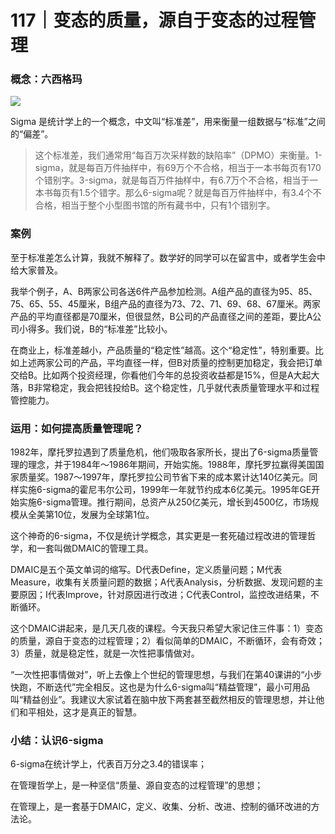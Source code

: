 # 117｜变态的质量，源自于变态的过程管理

### 概念：六西格玛

![](../img/fd7277e96e23907c0c540c2a3097bd1c.jpg)

Sigma 是统计学上的一个概念，中文叫“标准差”，用来衡量一组数据与“标准”之间的“偏差”。

> 这个标准差，我们通常用“每百万次采样数的缺陷率”（DPMO）来衡量。1-sigma，就是每百万件抽样中，有69万个不合格，相当于一本书每页有170个错别字。3-sigma，就是每百万件抽样中，有6.7万个不合格，相当于一本书每页有1.5个错字。那么6-sigma呢？就是每百万件抽样中，有3.4个不合格，相当于整个小型图书馆的所有藏书中，只有1个错别字。

### 案例

至于标准差怎么计算，我就不解释了。数学好的同学可以在留言中，或者学生会中给大家普及。

我举个例子，A、B两家公司各送6件产品参加检测。A组产品的直径为95、85、75、65、55、45厘米，B组产品的直径为73、72、71、69、68、67厘米。两家产品的平均直径都是70厘米，但很显然，B公司的产品直径之间的差距，要比A公司小得多。我们说，B的“标准差”比较小。

在商业上，标准差越小，产品质量的“稳定性”越高。这个“稳定性”，特别重要。比如上述两家公司的产品，平均直径一样，但B对质量的控制更加稳定，我会把订单交给B。比如两个投资经理，你看他们今年的总投资收益都是15%，但是A大起大落，B非常稳定，我会把钱投给B。这个稳定性，几乎就代表质量管理水平和过程管控能力。

### 运用：如何提高质量管理呢？

1982年，摩托罗拉遇到了质量危机，他们吸取各家所长，提出了6-sigma质量管理的理念，并于1984年～1986年期间，开始实施。1988年，摩托罗拉赢得美国国家质量奖。1987～1997年，摩托罗拉公司节省下来的成本累计达140亿美元。同样实施6-sigma的霍尼韦尔公司，1999年一年就节约成本6亿美元。1995年GE开始实施6-sigma管理。推行期间，总资产从250亿美元，增长到4500亿，市场规模从全美第10位，发展为全球第1位。

这个神奇的6-sigma，不仅是统计学概念，其实更是一套死磕过程改进的管理哲学，和一套叫做DMAIC的管理工具。

DMAIC是五个英文单词的缩写。D代表Define，定义质量问题；M代表Measure，收集有关质量问题的数据；A代表Analysis，分析数据、发现问题的主要原因；I代表Improve，针对原因进行改进；C代表Control，监控改进结果，不断循环。

这个DMAIC讲起来，是几天几夜的课程。今天我只希望大家记住三件事：1）变态的质量，源自于变态的过程管理；2）看似简单的DMAIC，不断循环，会有奇效；3）质量，就是稳定性，就是一次性把事情做对。

“一次性把事情做对”，听上去像上个世纪的管理思想，与我们在第40课讲的“小步快跑，不断迭代”完全相反。这也是为什么6-sigma叫“精益管理”，最小可用品叫“精益创业”。我建议大家试着在脑中放下两套甚至截然相反的管理思想，并让他们和平相处，这才是真正的智慧。

### 小结：认识6-sigma

6-sigma在统计学上，代表百万分之3.4的错误率；

在管理哲学上，是一种坚信“质量、源自变态的过程管理”的思想；

在管理上，是一套基于DMAIC，定义、收集、分析、改进、控制的循环改进的方法论。